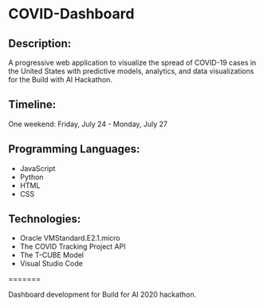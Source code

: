 # COVID-Dashboard
## Description:
A progressive web application to visualize the spread of COVID-19 cases in the United States with predictive models, analytics, and data visualizations for the Build with AI Hackathon.

## Timeline:
One weekend: Friday, July 24 - Monday, July 27

## Programming Languages:
- JavaScript
- Python
- HTML
- CSS

## Technologies:
- Oracle VMStandard.E2.1.micro
- The COVID Tracking Project API
- The T-CUBE Model
- Visual Studio Code

=======

Dashboard development for Build for AI 2020 hackathon. 

